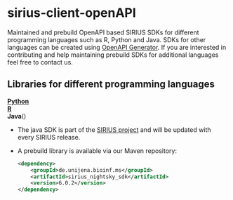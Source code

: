 # sirius-client-openAPI


Maintained and prebuild OpenAPI based SIRIUS SDKs for different programming languages such as R, Python and Java.
SDKs for other languages can be created using [OpenAPI Generator](https://openapi-generator.tech/).
If you are interested in contributing and help maintaining prebuild SDKs for additional languages feel free to contact us.

## Libraries for different programming languages

[**Python**](client-api_python)  
[**R**](client-api_r)  
**Java**()
  - The java SDK is part of the [SIRIUS project](https://github.com/sirius-ms/sirius/tree/stable/sirius_nightsky_sdk) and will be updated with every SIRIUS release.
  - A prebuild library is available via our Maven repository:

    ``` XML
    <dependency>
        <groupId>de.unijena.bioinf.ms</groupId>
        <artifactId>sirius_nightsky_sdk</artifactId>
        <version>6.0.2</version>
    </dependency>
    ```


